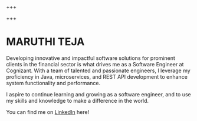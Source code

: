 +++

+++

# MARUTHI TEJA

Developing innovative and impactful software solutions for prominent clients in the financial sector is what drives me as a Software Engineer at Cognizant. With a team of talented and passionate engineers, I leverage my proficiency in Java, microservices, and REST API development to enhance system functionality and performance.

I aspire to continue learning and growing as a software engineer, and to use my skills and knowledge to make a difference in the world.

 You can find me on [LinkedIn](https://www.linkedin.com/in/maruthi-teja/) here!